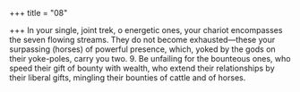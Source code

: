 +++
title = "08"

+++
In your single, joint trek, o energetic ones, your chariot encompasses the  seven flowing streams.
They do not become exhausted—these your surpassing (horses) of
powerful presence, which, yoked by the gods on their yoke-poles, carry  you two. 9. Be unfailing for the bounteous ones, who speed their gift of bounty  with wealth,
who extend their relationships by their liberal gifts, mingling their
bounties of cattle and of horses.